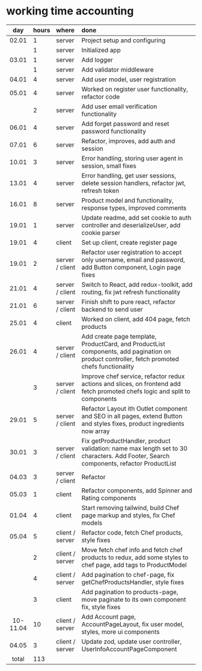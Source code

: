 

# working time accounting

|   day    | hours | where           | done                                                                                                                                        |
|:--------:|:------|:----------------|:--------------------------------------------------------------------------------------------------------------------------------------------|
|  02.01   | 1     | server          | Project setup and configuring                                                                                                               |
|          | 1     | server          | Initialized app                                                                                                                             |
|  03.01   | 1     | server          | Add logger                                                                                                                                  |
|          | 1     | server          | Add validator middleware                                                                                                                    |
|  04.01   | 4     | server          | Add user model, user registration                                                                                                           |
|  05.01   | 4     | server          | Worked on register user functionality, refactor code                                                                                        |
|          | 2     | server          | Add user email verification functionality                                                                                                   |
|  06.01   | 4     | server          | Add forget password and reset password functionality                                                                                        |
|  07.01   | 6     | server          | Refactor, improves, add auth and session                                                                                                    |
|  10.01   | 3     | server          | Error handling, storing user agent in session, small fixes                                                                                  |
|  13.01   | 4     | server          | Error handling, get user sessions, delete session handlers, refactor jwt, refresh token                                                     |
|  16.01   | 8     | server          | Product model and functionality, response types, improved comments                                                                          |
|  19.01   | 1     | server          | Update readme, add set cookie to auth controller and deserializeUser, add cookie parser                                                     |
|  19.01   | 4     | client          | Set up client, create register page                                                                                                         |
|  19.01   | 2     | server / client | Refactor user registration to accept only username, email and password, add Button component, Login page fixes                              |
|  21.01   | 4     | server / client | Switch to React, add redux-toolkit, add routing, fix jwt refresh functionality                                                              |
|  21.01   | 6     | server / client | Finish shift to pure react, refactor backend to send user                                                                                   |
|  25.01   | 4     | client          | Worked on client, add 404 page, fetch products                                                                                              |
|  26.01   | 4     | server / client | Add create page template, ProductCard, and ProductList components, add pagination on product controller, fetch promoted chefs functionality |
|          | 3     | server / client | Improve chef service, refactor redux actions and slices, on frontend add fetch promoted chefs logic and split to components                 |
|  29.01   | 5     | server / client | Refactor Layout ith Outlet component and SEO in all pages, extend Button and styles fixes, product ingredients now array                    |
|  30.01   | 3     | server / client | Fix getProductHandler, product validation: name max length set to 30 characters. Add Footer, Search components, refactor ProductList        |
|  04.03   | 3     | server / client | Refactor                                                                                                                                    |
|  05.03   | 1     | client          | Refactor components, add Spinner and Rating components                                                                                      |
|  01.04   | 4     | client          | Start removing tailwind, build Chef page markup and styles, fix Chef models                                                                 |
|  05.04   | 5     | client / server | Refactor code, fetch Chef products, style fixes                                                                                             |
|          | 2     | client / server | Move fetch chef info and fetch chef products to redux, add some styles to chef page, add tags to ProductModel                               |
|          | 4     | client / server | Add pagination to chef-page, fix getChefProductsHandler, style fixes                                                                        |
|          | 3     | client          | Add pagination to products-page, move paginate to its own component fix, style fixes                                                        |
| 10-11.04 | 10    | client / server | Add Account page, AccountPageLayout, fix user model, styles, more ui components                                                             |
|  04.05   | 3     | client / server | Update zod, update user controller, UserInfoAccountPageComponent                                                                            |
|  total   | 113   | 
